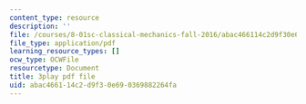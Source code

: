 ```yaml
---
content_type: resource
description: ''
file: /courses/8-01sc-classical-mechanics-fall-2016/abac466114c2d9f30e690369882264fa_YGR5_Hf9dDg.pdf
file_type: application/pdf
learning_resource_types: []
ocw_type: OCWFile
resourcetype: Document
title: 3play pdf file
uid: abac4661-14c2-d9f3-0e69-0369882264fa
---
```

